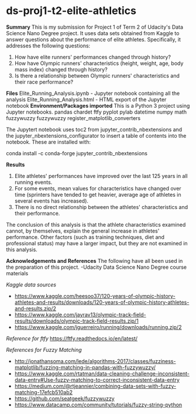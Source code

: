 # ds-proj1-t2-elite-athletics
**Summary**
This is my submission for Project 1 of Term 2 of Udacity's Data Science Nano Degree project. It uses data sets obtained from Kaggle to answer questions about the performance of elite athletes. Specifically, it addresses the following questions:

1. How have elite runners' performances changed through history?
2. How have Olympic runners' characteristics (height, weight, age, body mass index) changed through history?
3. Is there a relationship between Olympic runners' characteristics and their race performance?

**Files**
Elite_Running_Analysis.ipynb - Jupyter notebook containing all the analysis
Elite_Running_Analysis.html  - HTML export of the Jupyter notebook
**Environment/Packages imported**
This is a Python 3 project using Jupyter notebooks.
pandas
chardet
ftfy
pyplot
pylab
datetime
numpy
math
fuzzywuzzy
fuzzywuzzy
register_matplotlib_converters

The Jupytert notebook uses toc2 from jupyter_contrib_nbextensions and the jupyter_nbextensions_configurator to insert a table of contents into the notebook. These are installed with:

conda install -c conda-forge jupyter_contrib_nbextensions

**Results**
1. Elite athletes' performances have improved over the last 125 years in all running events.
2. For some events, mean values for characteristics have changed over time (sprinters have tended to get heavier, average age of athletes in several events has increased).
3. There is no direct relationship between the athletes' characteristics and their performance.

The conclusion of this analysis is that the athlete characteristics examined cannot, by themselves, explain the general increase in athletes' performance. Other factors (such as training techniques, diet and professional status) may have a larger impact, but they are not examined in this analysis.

**Acknowledgements and References**
The following have all been used in the preparation of this project.
-Udacity Data Science Nano Degree course materials

*Kaggle data sources*
- https://www.kaggle.com/heesoo37/120-years-of-olympic-history-athletes-and-results/downloads/120-years-of-olympic-history-athletes-and-results.zip/2
- https://www.kaggle.com/jayrav13/olympic-track-field-results/downloads/olympic-track-field-results.zip/1
- https://www.kaggle.com/jguerreiro/running/downloads/running.zip/2

*Reference for ftfy*
https://ftfy.readthedocs.io/en/latest/

*References for Fuzzy Matching*
- http://jonathansoma.com/lede/algorithms-2017/classes/fuzziness-matplotlib/fuzzing-matching-in-pandas-with-fuzzywuzzy/
- https://www.kaggle.com/rtatman/data-cleaning-challenge-inconsistent-data-entry#Use-fuzzy-matching-to-correct-inconsistent-data-entry
- https://medium.com/@rtjeannier/combining-data-sets-with-fuzzy-matching-17efcb510ab2
- https://github.com/seatgeek/fuzzywuzzy
- https://www.datacamp.com/community/tutorials/fuzzy-string-python

